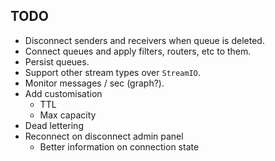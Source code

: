 ## TODO
- Disconnect senders and receivers when queue is deleted.
- Connect queues and apply filters, routers, etc to them.
- Persist queues.
- Support other stream types over `StreamIO`.
- Monitor messages / sec (graph?).
- Add customisation
  - TTL
  - Max capacity
- Dead lettering
- Reconnect on disconnect admin panel
  - Better information on connection state